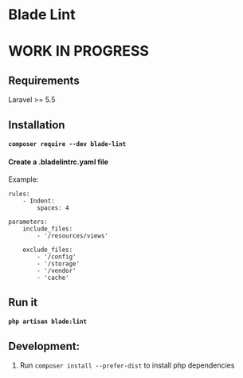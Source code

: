 # Blade Lint

# WORK IN PROGRESS

## Requirements

Laravel >= 5.5

## Installation

#### `composer require --dev blade-lint`

#### Create a .bladelintrc.yaml file

Example:

```
rules:
    - Indent:
        spaces: 4

parameters:
    include_files:
        - '/resources/views'

    exclude_files:
        - '/config'
        - '/storage'
        - '/vendor'
        - 'cache'
```

## Run it

#### `php artisan blade:lint`



## Development:

1. Run `composer install --prefer-dist` to install php dependencies
